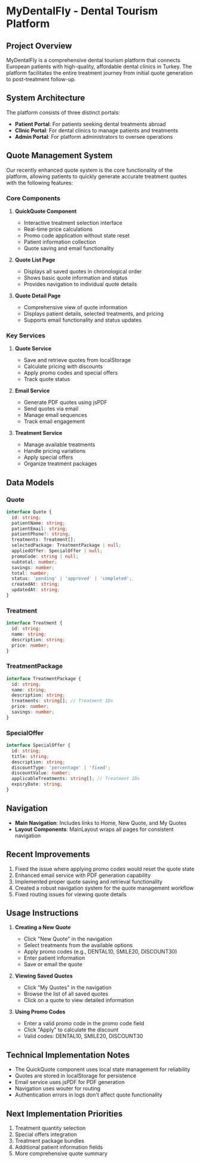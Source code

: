 # MyDentalFly - Dental Tourism Platform

## Project Overview
MyDentalFly is a comprehensive dental tourism platform that connects European patients with high-quality, affordable dental clinics in Turkey. The platform facilitates the entire treatment journey from initial quote generation to post-treatment follow-up.

## System Architecture
The platform consists of three distinct portals:
- **Patient Portal**: For patients seeking dental treatments abroad
- **Clinic Portal**: For dental clinics to manage patients and treatments
- **Admin Portal**: For platform administrators to oversee operations

## Quote Management System
Our recently enhanced quote system is the core functionality of the platform, allowing patients to quickly generate accurate treatment quotes with the following features:

### Core Components
1. **QuickQuote Component**
   - Interactive treatment selection interface
   - Real-time price calculations
   - Promo code application without state reset
   - Patient information collection
   - Quote saving and email functionality

2. **Quote List Page**
   - Displays all saved quotes in chronological order
   - Shows basic quote information and status
   - Provides navigation to individual quote details

3. **Quote Detail Page**
   - Comprehensive view of quote information
   - Displays patient details, selected treatments, and pricing
   - Supports email functionality and status updates

### Key Services

1. **Quote Service**
   - Save and retrieve quotes from localStorage
   - Calculate pricing with discounts
   - Apply promo codes and special offers
   - Track quote status

2. **Email Service**
   - Generate PDF quotes using jsPDF
   - Send quotes via email
   - Manage email sequences
   - Track email engagement

3. **Treatment Service**
   - Manage available treatments
   - Handle pricing variations
   - Apply special offers
   - Organize treatment packages

## Data Models

### Quote
```typescript
interface Quote {
  id: string;
  patientName: string;
  patientEmail: string;
  patientPhone?: string;
  treatments: Treatment[];
  selectedPackage: TreatmentPackage | null;
  appliedOffer: SpecialOffer | null;
  promoCode: string | null;
  subtotal: number;
  savings: number;
  total: number;
  status: 'pending' | 'approved' | 'completed';
  createdAt: string;
  updatedAt: string;
}
```

### Treatment
```typescript
interface Treatment {
  id: string;
  name: string;
  description: string;
  price: number;
}
```

### TreatmentPackage
```typescript
interface TreatmentPackage {
  id: string;
  name: string;
  description: string;
  treatments: string[]; // Treatment IDs
  price: number;
  savings: number;
}
```

### SpecialOffer
```typescript
interface SpecialOffer {
  id: string;
  title: string;
  description: string;
  discountType: 'percentage' | 'fixed';
  discountValue: number;
  applicableTreatments: string[]; // Treatment IDs
  expiryDate: string;
}
```

## Navigation
- **Main Navigation**: Includes links to Home, New Quote, and My Quotes
- **Layout Components**: MainLayout wraps all pages for consistent navigation

## Recent Improvements
1. Fixed the issue where applying promo codes would reset the quote state
2. Enhanced email service with PDF generation capability
3. Implemented proper quote saving and retrieval functionality
4. Created a robust navigation system for the quote management workflow
5. Fixed routing issues for viewing quote details

## Usage Instructions
1. **Creating a New Quote**
   - Click "New Quote" in the navigation
   - Select treatments from the available options
   - Apply promo codes (e.g., DENTAL10, SMILE20, DISCOUNT30)
   - Enter patient information
   - Save or email the quote

2. **Viewing Saved Quotes**
   - Click "My Quotes" in the navigation
   - Browse the list of all saved quotes
   - Click on a quote to view detailed information

3. **Using Promo Codes**
   - Enter a valid promo code in the promo code field
   - Click "Apply" to calculate the discount
   - Valid codes: DENTAL10, SMILE20, DISCOUNT30

## Technical Implementation Notes
- The QuickQuote component uses local state management for reliability
- Quotes are stored in localStorage for persistence
- Email service uses jsPDF for PDF generation
- Navigation uses wouter for routing
- Authentication errors in logs don't affect quote functionality

## Next Implementation Priorities
1. Treatment quantity selection
2. Special offers integration
3. Treatment package bundles
4. Additional patient information fields
5. More comprehensive quote summary